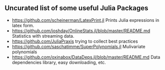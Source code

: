 ## Uncurated list of some useful Julia Packages
 - https://github.com/scheinerman/LatexPrint.jl Prints Julia expressions in latex form.
 - https://github.com/joshday/OnlineStats.jl/blob/master/README.md  Statistics with streaming data.
 - https://github.com/JuliaPraxis trying to collect best practices
 - https://github.com/saschatimme/SuperPolynomials.jl Mulivariate polynomials
 - https://github.com/oxinabox/DataDeps.jl/blob/master/README.md Data dependencies library, easy downloading, etc.
